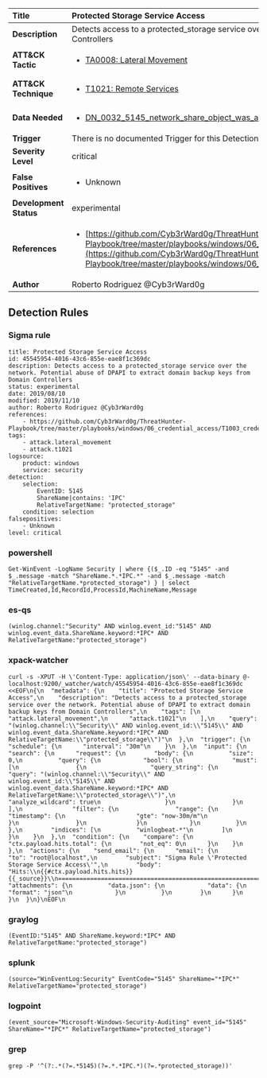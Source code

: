 | Title                    | Protected Storage Service Access       |
|:-------------------------|:------------------|
| **Description**          | Detects access to a protected_storage service over the network. Potential abuse of DPAPI to extract domain backup keys from Domain Controllers |
| **ATT&amp;CK Tactic**    |  <ul><li>[TA0008: Lateral Movement](https://attack.mitre.org/tactics/TA0008)</li></ul>  |
| **ATT&amp;CK Technique** | <ul><li>[T1021: Remote Services](https://attack.mitre.org/techniques/T1021)</li></ul>  |
| **Data Needed**          | <ul><li>[DN_0032_5145_network_share_object_was_accessed_detailed](../Data_Needed/DN_0032_5145_network_share_object_was_accessed_detailed.md)</li></ul>  |
| **Trigger**              |  There is no documented Trigger for this Detection Rule yet  |
| **Severity Level**       | critical |
| **False Positives**      | <ul><li>Unknown</li></ul>  |
| **Development Status**   | experimental |
| **References**           | <ul><li>[https://github.com/Cyb3rWard0g/ThreatHunter-Playbook/tree/master/playbooks/windows/06_credential_access/T1003_credential_dumping/domain_dpapi_backupkey_extraction.md](https://github.com/Cyb3rWard0g/ThreatHunter-Playbook/tree/master/playbooks/windows/06_credential_access/T1003_credential_dumping/domain_dpapi_backupkey_extraction.md)</li></ul>  |
| **Author**               | Roberto Rodriguez @Cyb3rWard0g |


## Detection Rules

### Sigma rule

```
title: Protected Storage Service Access
id: 45545954-4016-43c6-855e-eae8f1c369dc
description: Detects access to a protected_storage service over the network. Potential abuse of DPAPI to extract domain backup keys from Domain Controllers
status: experimental
date: 2019/08/10
modified: 2019/11/10
author: Roberto Rodriguez @Cyb3rWard0g
references:
    - https://github.com/Cyb3rWard0g/ThreatHunter-Playbook/tree/master/playbooks/windows/06_credential_access/T1003_credential_dumping/domain_dpapi_backupkey_extraction.md
tags:
    - attack.lateral_movement
    - attack.t1021
logsource:
    product: windows
    service: security
detection:
    selection: 
        EventID: 5145
        ShareName|contains: 'IPC'
        RelativeTargetName: "protected_storage"
    condition: selection
falsepositives:
    - Unknown
level: critical
```





### powershell
    
```
Get-WinEvent -LogName Security | where {($_.ID -eq "5145" -and $_.message -match "ShareName.*.*IPC.*" -and $_.message -match "RelativeTargetName.*protected_storage") } | select TimeCreated,Id,RecordId,ProcessId,MachineName,Message
```


### es-qs
    
```
(winlog.channel:"Security" AND winlog.event_id:"5145" AND winlog.event_data.ShareName.keyword:*IPC* AND RelativeTargetName:"protected_storage")
```


### xpack-watcher
    
```
curl -s -XPUT -H \'Content-Type: application/json\' --data-binary @- localhost:9200/_watcher/watch/45545954-4016-43c6-855e-eae8f1c369dc <<EOF\n{\n  "metadata": {\n    "title": "Protected Storage Service Access",\n    "description": "Detects access to a protected_storage service over the network. Potential abuse of DPAPI to extract domain backup keys from Domain Controllers",\n    "tags": [\n      "attack.lateral_movement",\n      "attack.t1021"\n    ],\n    "query": "(winlog.channel:\\"Security\\" AND winlog.event_id:\\"5145\\" AND winlog.event_data.ShareName.keyword:*IPC* AND RelativeTargetName:\\"protected_storage\\")"\n  },\n  "trigger": {\n    "schedule": {\n      "interval": "30m"\n    }\n  },\n  "input": {\n    "search": {\n      "request": {\n        "body": {\n          "size": 0,\n          "query": {\n            "bool": {\n              "must": [\n                {\n                  "query_string": {\n                    "query": "(winlog.channel:\\"Security\\" AND winlog.event_id:\\"5145\\" AND winlog.event_data.ShareName.keyword:*IPC* AND RelativeTargetName:\\"protected_storage\\")",\n                    "analyze_wildcard": true\n                  }\n                }\n              ],\n              "filter": {\n                "range": {\n                  "timestamp": {\n                    "gte": "now-30m/m"\n                  }\n                }\n              }\n            }\n          }\n        },\n        "indices": [\n          "winlogbeat-*"\n        ]\n      }\n    }\n  },\n  "condition": {\n    "compare": {\n      "ctx.payload.hits.total": {\n        "not_eq": 0\n      }\n    }\n  },\n  "actions": {\n    "send_email": {\n      "email": {\n        "to": "root@localhost",\n        "subject": "Sigma Rule \'Protected Storage Service Access\'",\n        "body": "Hits:\\n{{#ctx.payload.hits.hits}}{{_source}}\\n================================================================================\\n{{/ctx.payload.hits.hits}}",\n        "attachments": {\n          "data.json": {\n            "data": {\n              "format": "json"\n            }\n          }\n        }\n      }\n    }\n  }\n}\nEOF\n
```


### graylog
    
```
(EventID:"5145" AND ShareName.keyword:*IPC* AND RelativeTargetName:"protected_storage")
```


### splunk
    
```
(source="WinEventLog:Security" EventCode="5145" ShareName="*IPC*" RelativeTargetName="protected_storage")
```


### logpoint
    
```
(event_source="Microsoft-Windows-Security-Auditing" event_id="5145" ShareName="*IPC*" RelativeTargetName="protected_storage")
```


### grep
    
```
grep -P '^(?:.*(?=.*5145)(?=.*.*IPC.*)(?=.*protected_storage))'
```



